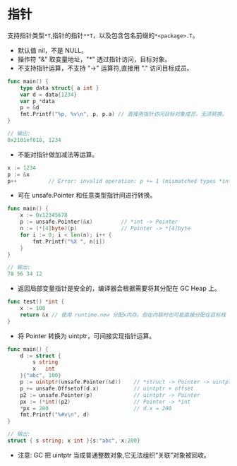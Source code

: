 
指针
=========

支持指针类型`*T`,指针的指针`**T`，以及包含包名前缀的`*<package>.T`。
- 默认值 nil，不是 NULL。
- 操作符 "&" 取变量地址，"*" 透过指针访问，目标对象。
- 不支持指针运算，不支持 "->" 运算符,直接用 "." 访问目标成员。

```go
func main() {
    type data struct{ a int }
    var d = data{1234}
    var p *data
    p = &d
    fmt.Printf("%p, %v\n", p, p.a) // 直接用指针访问目标对象成员，无须转换。
}

// 输出:
0x2101ef018, 1234
```

- 不能对指针做加减法等运算。

```go
x := 1234
p := &x
p++          // Error: invalid operation: p += 1 (mismatched types *int and int)
```

- 可在 unsafe.Pointer 和任意类型指针间进行转换。

```go
func main() {
    x := 0x12345678
    p := unsafe.Pointer(&x)         // *int -> Pointer
    n := (*[4]byte)(p)              // Pointer -> *[4]byte
    for i := 0; i < len(n); i++ {
        fmt.Printf("%X ", n[i])
    }
}

// 输出:
78 56 34 12
```

- 返回局部变量指针是安全的，编译器会根据需要将其分配在 GC Heap 上。

```go
func test() *int {
    x := 100
    return &x // 使用 runtime.new 分配x内存。但在内联时也可能直接分配在目标栈
}
```

- 将 Pointer 转换为 uintptr，可间接实现指针运算。

```go
func main() {
    d := struct {
        s string
        x   int
    }{"abc", 100}
    p := uintptr(unsafe.Pointer(&d))    // *struct -> Pointer -> uintptr
    p += unsafe.Offsetof(d.x)           // uintptr + offset
    p2 := unsafe.Pointer(p)             // uintptr -> Pointer
    px := (*int)(p2)                    // Pointer -> *int
    *px = 200                           // d.x = 200
    fmt.Printf("%#v\n", d)
}

// 输出:
struct { s string; x int }{s:"abc", x:200}
```
- 注意: GC 把 uintptr 当成普通整数对象,它无法组织“关联”对象被回收。
